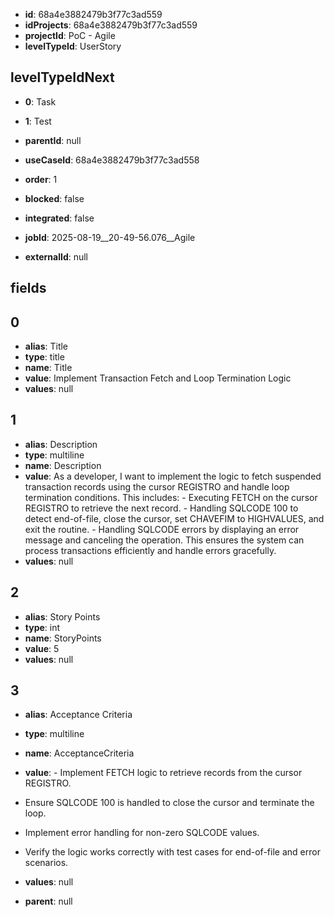 - **id**: 68a4e3882479b3f77c3ad559
- **idProjects**: 68a4e3882479b3f77c3ad559
- **projectId**: PoC - Agile
- **levelTypeId**: UserStory
## levelTypeIdNext
- **0**: Task
- **1**: Test

- **parentId**: null
- **useCaseId**: 68a4e3882479b3f77c3ad558
- **order**: 1
- **blocked**: false
- **integrated**: false
- **jobId**: 2025-08-19__20-49-56.076__Agile
- **externalId**: null
## fields
## 0
- **alias**: Title
- **type**: title
- **name**: Title
- **value**: Implement Transaction Fetch and Loop Termination Logic
- **values**: null

## 1
- **alias**: Description
- **type**: multiline
- **name**: Description
- **value**: As a developer, I want to implement the logic to fetch suspended transaction records using the cursor REGISTRO and handle loop termination conditions. This includes: - Executing FETCH on the cursor REGISTRO to retrieve the next record. - Handling SQLCODE 100 to detect end-of-file, close the cursor, set CHAVEFIM to HIGHVALUES, and exit the routine. - Handling SQLCODE errors by displaying an error message and canceling the operation. This ensures the system can process transactions efficiently and handle errors gracefully.
- **values**: null

## 2
- **alias**: Story Points
- **type**: int
- **name**: StoryPoints
- **value**: 5
- **values**: null

## 3
- **alias**: Acceptance Criteria
- **type**: multiline
- **name**: AcceptanceCriteria
- **value**: - Implement FETCH logic to retrieve records from the cursor REGISTRO.
- Ensure SQLCODE 100 is handled to close the cursor and terminate the loop.
- Implement error handling for non-zero SQLCODE values.
- Verify the logic works correctly with test cases for end-of-file and error scenarios.
- **values**: null


- **parent**: null
